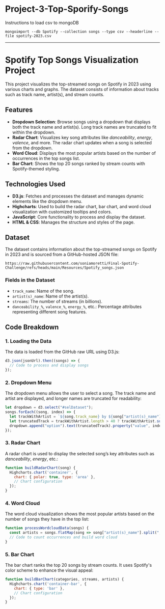 # Project-3-Top-Sporify-Songs

Instructions to load csv to mongoDB

	mongoimport --db Spotify --collection songs --type csv --headerline --file spotify-2023.csv

---

# Spotify Top Songs Visualization Project

This project visualizes the top-streamed songs on Spotify in 2023 using various charts and graphs. The dataset consists of information about tracks such as track name, artist(s), and stream counts.

## Features

- **Dropdown Selection**: Browse songs using a dropdown that displays both the track name and artist(s). Long track names are truncated to fit within the dropdown.
- **Radar Chart**: Visualizes key song attributes like *danceability*, *energy*, *valence*, and more. The radar chart updates when a song is selected from the dropdown.
- **Word Cloud**: Displays the most popular artists based on the number of occurrences in the top songs list.
- **Bar Chart**: Shows the top 20 songs ranked by stream counts with Spotify-themed styling.

## Technologies Used

- **D3.js**: Fetches and processes the dataset and manages dynamic elements like the dropdown menu.
- **Highcharts**: Used to build the radar chart, bar chart, and word cloud visualization with customized tooltips and colors.
- **JavaScript**: Core functionality to process and display the dataset.
- **HTML & CSS**: Manages the structure and styles of the page.

## Dataset

The dataset contains information about the top-streamed songs on Spotify in 2023 and is sourced from a GitHub-hosted JSON file:

```
https://raw.githubusercontent.com/soniamoretti/Final-Spotify-Challenge/refs/heads/main/Resources/Spotify_songs.json
```

### Fields in the Dataset

- `track_name`: Name of the song.
- `artist(s)_name`: Name of the artist(s).
- `streams`: The number of streams (in billions).
- `danceability_%`, `valence_%`, `energy_%`, etc.: Percentage attributes representing different song features.


## Code Breakdown

### 1. **Loading the Data**

The data is loaded from the GitHub raw URL using D3.js:

```javascript
d3.json(jsonUrl).then((songs) => {
  // Code to process and display songs
});
```

### 2. **Dropdown Menu**

The dropdown menu allows the user to select a song. The track name and artist are displayed, and longer names are truncated for readability:

```javascript
let dropdown = d3.select("#selDataset");
songs.forEach((song, index) => {
  let trackWithArtist = `${song.track_name} by ${song["artist(s)_name"]}`;
  let truncatedTrack = trackWithArtist.length > 40 ? trackWithArtist.substring(0, 37) + '...' : trackWithArtist;
  dropdown.append("option").text(truncatedTrack).property("value", index);
});
```

### 3. **Radar Chart**

A radar chart is used to display the selected song’s key attributes such as *danceability*, *energy*, etc.:

```javascript
function buildRadarChart(song) {
  Highcharts.chart('container', {
    chart: { polar: true, type: 'area' },
    // Chart configuration
  });
}
```

### 4. **Word Cloud**

The word cloud visualization shows the most popular artists based on the number of songs they have in the top list:

```javascript
function processWordcloudData(songs) {
  const artists = songs.flatMap(song => song["artist(s)_name"].split(", "));
  // Code to count occurrences and build word cloud
}
```

### 5. **Bar Chart**

The bar chart ranks the top 20 songs by stream counts. It uses Spotify's color scheme to enhance the visual appeal:

```javascript
function buildBarChart(categories, streams, artists) {
  Highcharts.chart('container-bar', {
    chart: { type: 'bar' },
    // Chart configuration
  });
}
```